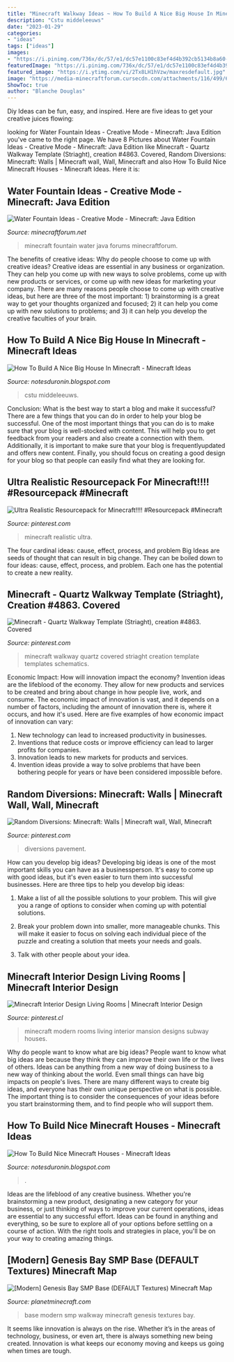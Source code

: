 ```yaml
---
title: "Minecraft Walkway Ideas ~ How To Build A Nice Big House In Minecraft"
description: "Cstu middeleeuws"
date: "2023-01-29"
categories:
- "ideas"
tags: ["ideas"]
images:
- "https://i.pinimg.com/736x/dc/57/e1/dc57e1100c83ef4d4b392cb5134b8a60--covered-walkway-walkway-ideas.jpg"
featuredImage: "https://i.pinimg.com/736x/dc/57/e1/dc57e1100c83ef4d4b392cb5134b8a60--covered-walkway-walkway-ideas.jpg"
featured_image: "https://i.ytimg.com/vi/2Tx8LH1hVzw/maxresdefault.jpg"
image: "https://media-minecraftforum.cursecdn.com/attachments/116/499/635690467389411910.png"
ShowToc: true
author: "Blanche Douglas"
---
```



Diy Ideas can be fun, easy, and inspired. Here are five ideas to get your creative juices flowing:

	

		
looking for Water Fountain Ideas - Creative Mode - Minecraft: Java Edition you've came to the right page. We have 8 Pictures about Water Fountain Ideas - Creative Mode - Minecraft: Java Edition like Minecraft - Quartz Walkway Template (Striaght), creation #4863. Covered, Random Diversions: Minecraft: Walls | Minecraft wall, Wall, Minecraft and also How To Build Nice Minecraft Houses - Minecraft Ideas. Here it is:
		
    
## Water Fountain Ideas - Creative Mode - Minecraft: Java Edition

<img loading=lazy src="https://media-minecraftforum.cursecdn.com/attachments/116/499/635690467389411910.png" onerror="this.onerror=null;this.src='https://tse4.mm.bing.net/th?id=OIP.A7TU6djjI8gH17BWBPp-WQHaEK&amp;pid=15.1';" alt="Water Fountain Ideas - Creative Mode - Minecraft: Java Edition">

_Source: minecraftforum.net_

>minecraft fountain water java forums minecraftforum. 

	

The benefits of creative ideas: Why do people choose to come up with creative ideas?
Creative ideas are essential in any business or organization. They can help you come up with new ways to solve problems, come up with new products or services, or come up with new ideas for marketing your company. There are many reasons people choose to come up with creative ideas, but here are three of the most important: 1) brainstorming is a great way to get your thoughts organized and focused; 2) it can help you come up with new solutions to problems; and 3) it can help you develop the creative faculties of your brain.

    
## How To Build A Nice Big House In Minecraft - Minecraft Ideas

<img loading=lazy src="https://i.ytimg.com/vi/2Tx8LH1hVzw/maxresdefault.jpg" onerror="this.onerror=null;this.src='https://tse2.mm.bing.net/th?id=OIP.DrDKq3NnLA7ayuY6JzqHRwHaEK&amp;pid=15.1';" alt="How To Build A Nice Big House In Minecraft - Minecraft Ideas">

_Source: notesduronin.blogspot.com_

>cstu middeleeuws. 

	

Conclusion: What is the best way to start a blog and make it successful?
There are a few things that you can do in order to help your blog be successful. One of the most important things that you can do is to make sure that your blog is well-stocked with content. This will help you to get feedback from your readers and also create a connection with them. Additionally, it is important to make sure that your blog is frequentlyupdated and offers new content. Finally, you should focus on creating a good design for your blog so that people can easily find what they are looking for.

    
## Ultra Realistic Resourcepack For Minecraft!!!! #Resourcepack #Minecraft

<img loading=lazy src="https://i.pinimg.com/736x/db/6d/2f/db6d2f0ddb1287a08424c2d22720fd1e.jpg" onerror="this.onerror=null;this.src='https://tse1.mm.bing.net/th?id=OIP.vX6IpggCGz2-jQWk40Pe4AHaF7&amp;pid=15.1';" alt="Ultra Realistic Resourcepack for Minecraft!!!! #Resourcepack #Minecraft">

_Source: pinterest.com_

>minecraft realistic ultra. 

	

The four cardinal ideas: cause, effect, process, and problem
Big Ideas are seeds of thought that can result in big change. They can be boiled down to four ideas: cause, effect, process, and problem. Each one has the potential to create a new reality.

    
## Minecraft - Quartz Walkway Template (Striaght), Creation #4863. Covered

<img loading=lazy src="https://i.pinimg.com/736x/dc/57/e1/dc57e1100c83ef4d4b392cb5134b8a60--covered-walkway-walkway-ideas.jpg" onerror="this.onerror=null;this.src='https://tse4.mm.bing.net/th?id=OIP.MzhsCPfMkSwL0P3nrHyymQHaEp&amp;pid=15.1';" alt="Minecraft - Quartz Walkway Template (Striaght), creation #4863. Covered">

_Source: pinterest.com_

>minecraft walkway quartz covered striaght creation template templates schematics. 

	

Economic Impact: How will innovation impact the economy?
Invention ideas are the lifeblood of the economy. They allow for new products and services to be created and bring about change in how people live, work, and consume. The economic impact of innovation is vast, and it depends on a number of factors, including the amount of innovation there is, where it occurs, and how it's used. Here are five examples of how economic impact of innovation can vary: 
1. New technology can lead to increased productivity in businesses. 
2. Inventions that reduce costs or improve efficiency can lead to larger profits for companies. 
3. Innovation leads to new markets for products and services. 
4. Invention ideas provide a way to solve problems that have been bothering people for years or have been considered impossible before. 

    
## Random Diversions: Minecraft: Walls | Minecraft Wall, Wall, Minecraft

<img loading=lazy src="https://i.pinimg.com/originals/49/a5/d0/49a5d0730f4d7d703f92baa6499d2ede.png" onerror="this.onerror=null;this.src='https://tse3.mm.bing.net/th?id=OIP.yUqgYHcJKItcFViXInfqRwHaEo&amp;pid=15.1';" alt="Random Diversions: Minecraft: Walls | Minecraft wall, Wall, Minecraft">

_Source: pinterest.com_

>diversions pavement. 

	

How can you develop big ideas?
Developing big ideas is one of the most important skills you can have as a businessperson. It's easy to come up with good ideas, but it's even easier to turn them into successful businesses. Here are three tips to help you develop big ideas:
1. Make a list of all the possible solutions to your problem. This will give you a range of options to consider when coming up with potential solutions.

2. Break your problem down into smaller, more manageable chunks. This will make it easier to focus on solving each individual piece of the puzzle and creating a solution that meets your needs and goals.

3. Talk with other people about your idea.

    
## Minecraft Interior Design Living Rooms | Minecraft Interior Design

<img loading=lazy src="https://i.pinimg.com/originals/0b/51/1a/0b511a88b4733545a30044e23ada1db1.jpg" onerror="this.onerror=null;this.src='https://tse1.mm.bing.net/th?id=OIP.I_5h3OYabP4A6lLydPQI-gHaE6&amp;pid=15.1';" alt="Minecraft Interior Design Living Rooms | Minecraft Interior Design">

_Source: pinterest.cl_

>minecraft modern rooms living interior mansion designs subway houses. 

	

Why do people want to know what are big ideas?
People want to know what big ideas are because they think they can improve their own life or the lives of others. Ideas can be anything from a new way of doing business to a new way of thinking about the world. Even small things can have big impacts on people's lives. There are many different ways to create big ideas, and everyone has their own unique perspective on what is possible. The important thing is to consider the consequences of your ideas before you start brainstorming them, and to find people who will support them.

    
## How To Build Nice Minecraft Houses - Minecraft Ideas

<img loading=lazy src="https://lh6.googleusercontent.com/proxy/whVGwT1sB2TEdxxxAGi5sHRCt4-jpBtFUDzNjdqeEga-EGYqpEw0tZbIi10ODSwdZFfczfq5glkTTxUeL_XJxfQXYOUu4Dqk=w1200-h630-pd" onerror="this.onerror=null;this.src='https://tse2.mm.bing.net/th?id=OIP.OUHtQvBZcd_xytz9jCBQmAHaD4&amp;pid=15.1';" alt="How To Build Nice Minecraft Houses - Minecraft Ideas">

_Source: notesduronin.blogspot.com_

>. 

	

Ideas are the lifeblood of any creative business. Whether you're brainstorming a new product, designating a new category for your business, or just thinking of ways to improve your current operations, ideas are essential to any successful effort. Ideas can be found in anything and everything, so be sure to explore all of your options before settling on a course of action. With the right tools and strategies in place, you'll be on your way to creating amazing things.

    
## [Modern] Genesis Bay SMP Base (DEFAULT Textures) Minecraft Map

<img loading=lazy src="https://static.planetminecraft.com/files/resource_media/screenshot/1419/2014-05-11_200206.jpg" onerror="this.onerror=null;this.src='https://tse1.mm.bing.net/th?id=OIP.WWWpA37IY9-4YIdL6UTHhQHaEo&amp;pid=15.1';" alt="[Modern] Genesis Bay SMP Base (DEFAULT Textures) Minecraft Map">

_Source: planetminecraft.com_

>base modern smp walkway minecraft genesis textures bay. 

	

It seems like innovation is always on the rise. Whether it’s in the areas of technology, business, or even art, there is always something new being created. Innovation is what keeps our economy moving and keeps us going when times are tough.

